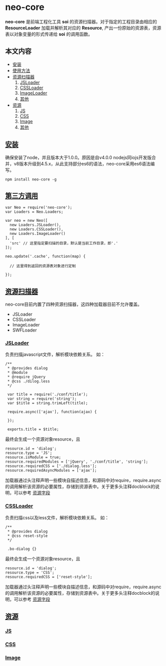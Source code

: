 neo-core
=========
__neo-core__ 是前端工程化工具 __soi__ 的资源扫描器。对于指定的工程目录由相应的 __ResourceLoader__ 加载并解析其对应的 __Resource__, 产出一份原始的资源表，资源表以对象变量的形式传递给 __soi__ 的调用函数。

## 本文内容
* [安装](#guide_install)
* [使用方法](#guide_usage)
* [资源扫描器](#guide_resourceloader)
   1. [JSLoader](#guide_resourceloader__js)
   2. [CSSLoader](#guide_resourceloader_css)
   3. [ImageLoader](#guide_resourceloader_image)
   4. [其他](#guide_resourceloader_other)
* [资源](#guide_resource)
   1. [JS](#guide_resource_js)
   2. [CSS](#guide_resource_css)
   3. [Image](#guide_resource_image)
   4. [其他](#guide_resource_other)


## [安装](id:guide_install)
确保安装了node，并且版本大于1.0.0。原因是自v4.0.0 nodejs同iojs开发版合并，v8版本升级到4.5.x，从此支持部分es6的语法，neo-core采用es6语法编写。

```
npm install neo-core -g
```

## [第三方调用](id:guide_usage)

```
var Neo = require('neo-core');
var Loaders = Neo.Loaders;

var neo = new Neo([
  new Loaders.JSLoader(),
  new Loaders.CSSLoader(),
  new Loaders.ImageLoader()
], [
  'src' // 这里指定要扫描的目录，默认是当前工作目录，即'.'
]);

neo.update('.cache', function(map) {

  // 这里得到返回的资源表对象进行定制
  
});

```
## [资源扫描器](id:guide_resourceloader)
neo-core目前内置了四种资源扫描器，这四种加载器目前不允许覆盖。

* JSLoader
* CSSLoader
* ImageLoader
* SWFLoader

### [JSLoader](id:guide_resourceloader_js)
负责扫描javascript文件，解析模块依赖关系。
如：

```
/**
 * @provides dialog
 * @module
 * @require jQuery
 * @css ./dilog.less
 */
 
 var title = require('./conf/title');
 var string = require('string');
 var $title = string.trimLeft(title);
 
 require.async(['ajax'], function(ajax) {
 
 });
 
 exports.title = $title;

```
最终会生成一个资源对象resource，且

```
resource.id = 'dialog';
resource.type = 'JS';
resource.isModule = true;
resource.requiredModules = ['jQuery', './conf/title', 'string'];
resource.requiredCSS = ['./dialog.less'];
resource.requiredAsyncModules = ['ajax'];

```
加载器通过头注释声明一些模块自描述信息，和源码中对require，require.async的调用解析该资源的必要属性，存储到资源表中。关于更多头注释docblock的说明，可以参考 [资源字段](#guide_resource_js)

### [CSSLoader](id:guide_resourceloader_css)
负责扫描css以及less文件，解析模块依赖关系。
如：

```
/**
 * @provides dialog
 * @css reset-style
 */
 
 .bo-dialog {}

```
最终会生成一个资源对象resource，且

```
resource.id = 'dialog';
resource.type = 'CSS';
resource.requiredCSS = ['reset-style'];

```
加载器通过头注释声明一些模块自描述信息，和源码中对require，require.async的调用解析该资源的必要属性，存储到资源表中。关于更多头注释docblock的说明，可以参考 [资源字段](#guide_resource_css)

## [资源](id:guide_resource)

### [JS](id:guide_resource_js)
### [CSS](id:guide_resource_css)
### [Image](id:guide_resource_image)












